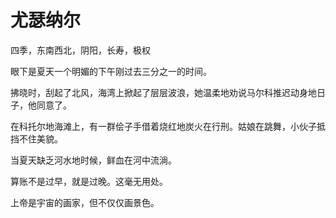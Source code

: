 # 尤瑟纳尔
四季，东南西北，阴阳，长寿，极权  

眼下是夏天一个明媚的下午刚过去三分之一的时间。

拂晓时，刮起了北风，海湾上掀起了层层波浪，她温柔地劝说马尔科推迟动身地日子，他同意了。

在科托尔地海滩上，有一群侩子手借着烧红地炭火在行刑。姑娘在跳舞，小伙子抵挡不住美貌。

当夏天缺乏河水地时候，鲜血在河中流淌。

算账不是过早，就是过晚。这毫无用处。

上帝是宇宙的画家，但不仅仅画景色。
